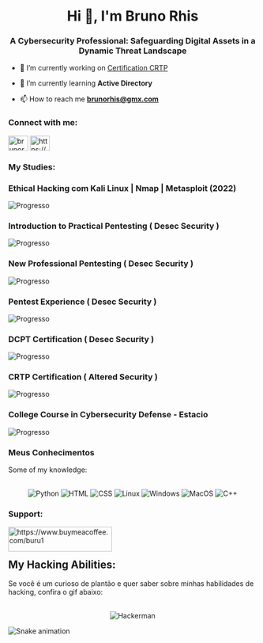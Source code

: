<h1 align="center">Hi 👋, I'm Bruno Rhis</h1>
<h3 align="center">A Cybersecurity Professional: Safeguarding Digital Assets in a Dynamic Threat Landscape</h3>

- 🔭 I’m currently working on [Certification CRTP](https://www.alteredsecurity.com/post/certified-red-team-professional-crtp)

- 🌱 I’m currently learning **Active Directory**

- 📫 How to reach me **brunorhis@gmx.com**

<h3 align="left">Connect with me:</h3>
<p align="left">
<a href="https://linkedin.com/in/brunorhis" target="blank"><img align="center" src="https://raw.githubusercontent.com/rahuldkjain/github-profile-readme-generator/master/src/images/icons/Social/linked-in-alt.svg" alt="brunorhis" height="30" width="40" /></a>
<a href="https://discord.gg/https://discord.gg/gfYw7kfMDU" target="blank"><img align="center" src="https://raw.githubusercontent.com/rahuldkjain/github-profile-readme-generator/master/src/images/icons/Social/discord.svg" alt="https://discord.gg/gfYw7kfMDU" height="30" width="40" /></a>
</p>

### My Studies:

### Ethical Hacking com Kali Linux | Nmap | Metasploit (2022)
![Progresso](https://progress-bar.dev/100/?title=Em%20andamento)

### Introduction to Practical Pentesting ( Desec Security )
![Progresso](https://progress-bar.dev/100/?title=Concluído)

### New Professional Pentesting ( Desec Security )
![Progresso](https://progress-bar.dev/100/?title=Concluído)


### Pentest Experience ( Desec Security )
![Progresso](https://progress-bar.dev/100/?title=Concluído)

### DCPT Certification ( Desec Security )
![Progresso](https://progress-bar.dev/100/?title=Concluído)

### CRTP Certification ( Altered Security )
![Progresso](https://progress-bar.dev/10/?title=Pendente)

### College Course in Cybersecurity Defense - Estacio
![Progresso](https://progress-bar.dev/15/?title=Em%20andamento)

### Meus Conhecimentos

Some of my knowledge:
<div align="center">
  <br/>
  <img src="https://img.icons8.com/color/48/000000/python.png" alt="Python">
  <img src="https://img.icons8.com/color/48/000000/html-5.png" alt="HTML">
  <img src="https://img.icons8.com/color/48/000000/css3.png" alt="CSS">
  <img src="https://img.icons8.com/color/48/000000/linux--v1.png" alt="Linux">
  <img src="https://img.icons8.com/color/48/000000/windows-logo.png" alt="Windows">
  <img src="https://img.icons8.com/color/48/000000/mac-os.png" alt="MacOS">
  <img src="https://img.icons8.com/color/48/000000/c-plus-plus-logo.png" alt="C++">
</div>

<h3 align="left">Support:</h3>
<p><a href="https://www.buymeacoffee.com/buru1"> <img align="left" src="https://cdn.buymeacoffee.com/buttons/v2/default-blue.png" height="50" width="210" alt="https://www.buymeacoffee.com/buru1" /></a></p><br><br>


## My Hacking Abilities:

Se você é um curioso de plantão e quer saber sobre minhas habilidades de hacking, confira o gif abaixo:

<div align="center">
  <br/>
  <img src="https://media.giphy.com/media/13HgwGsXF0aiGY/giphy.gif" alt="Hackerman">
</div>

![Snake animation](https://github.com/LuigiGF/LuigiGF/blob/output/github-contribution-grid-snake.svg)

<!--
**brunorhis/brunorhis** is a ✨ _special_ ✨ repository because its `README.md` (this file) appears on your GitHub profile.

Here are some ideas to get you started:

- 🔭 I’m currently working on ...
- 🌱 I’m currently learning ...
- 👯 I’m looking to collaborate on ...
- 🤔 I’m looking for help with ...
- 💬 Ask me about ...
- 📫 How to reach me: ...
- 😄 Pronouns: ...
- ⚡ Fun fact: ...
-->
